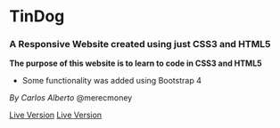 # TinDog

### A Responsive Website created using just CSS3 and HTML5

**The purpose of this website is to learn to code in CSS3 and HTML5**

* Some functionality was added using Bootstrap 4

*By Carlos Alberto* @merecmoney


[Live Version](https://merecmoneyh.gitlab.io/tindog/)
[Live Version](https://merecmoney.gitlab.io/TinDog)
